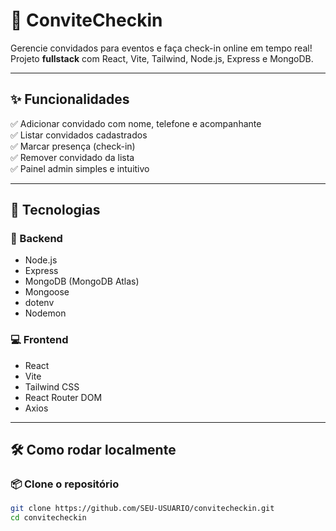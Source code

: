 # 🎉 ConviteCheckin

Gerencie convidados para eventos e faça check-in online em tempo real!  
Projeto **fullstack** com React, Vite, Tailwind, Node.js, Express e MongoDB.

---

## ✨ Funcionalidades

✅ Adicionar convidado com nome, telefone e acompanhante  
✅ Listar convidados cadastrados  
✅ Marcar presença (check-in)  
✅ Remover convidado da lista  
✅ Painel admin simples e intuitivo

---

## 🚀 Tecnologias

### 🔧 Backend
- Node.js
- Express
- MongoDB (MongoDB Atlas)
- Mongoose
- dotenv
- Nodemon

### 💻 Frontend
- React
- Vite
- Tailwind CSS
- React Router DOM
- Axios

---

## 🛠️ Como rodar localmente

### 📦 Clone o repositório

```bash
git clone https://github.com/SEU-USUARIO/convitecheckin.git
cd convitecheckin
